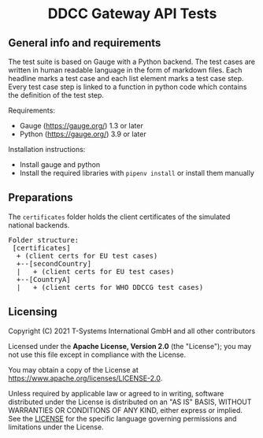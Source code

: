 <h1 align="center">
   DDCC Gateway  API Tests
</h1>

## General info and requirements

The test suite is based on Gauge with a Python backend. The test cases are written in human readable language in the form of markdown
files. Each headline marks a test case and each list element marks a test case step. Every test case step is linked to a function in
python code which contains the definition of the test step. 

Requirements: 
- Gauge (https://gauge.org/) 1.3 or later
- Python (https://gauge.org/) 3.9 or later

Installation instructions: 

- Install gauge and python
- Install the required libraries with `pipenv install` or install them manually 

## Preparations

The `certificates` folder holds the client certificates of the simulated national backends.
<pre>
Folder structure: 
 [certificates] 
  + (client certs for EU test cases)
  +--[secondCountry]
  |   + (client certs for EU test cases)
  +--[CountryA]
  |   + (client certs for WHO DDCCG test cases)
</pre>

## Licensing

Copyright (C) 2021 T-Systems International GmbH and all other contributors

Licensed under the **Apache License, Version 2.0** (the "License"); you may not use this file except in compliance with the License.

You may obtain a copy of the License at https://www.apache.org/licenses/LICENSE-2.0.

Unless required by applicable law or agreed to in writing, software distributed under the License is distributed on an "AS IS" BASIS, WITHOUT WARRANTIES OR CONDITIONS OF ANY KIND, either express or implied. See the [LICENSE](./LICENSE) for the specific language governing permissions and limitations under the License.
